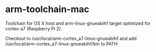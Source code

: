 # arm-toolchain-mac
Toolchain for OS X host and arm-linux-gnueabihf target optimized for cortex-a7 (Raspberry Pi 2).

Checkout to /usr/local/arm-cortex_a7-linux-gnueabihf and add /usr/local/arm-cortex_a7-linux-gnueabihf/bin to PATH
